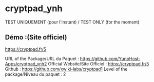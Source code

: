 # cryptpad_ynh

TEST UNIQUEMENT (pour l'instant) / TEST ONLY (for the moment)
## Démo :(Site officiel)
https://cryptpad.fr/5

URL of the Package/URL du Paquet : https://github.com/YunoHost-Apps/cryptpad_ynh2
Official Website/Site Officiel : https://cryptpad.fr/5
Github : https://github.com/xwiki-labs/cryptpad1
Level of the package/Niveau du paquet : 2
